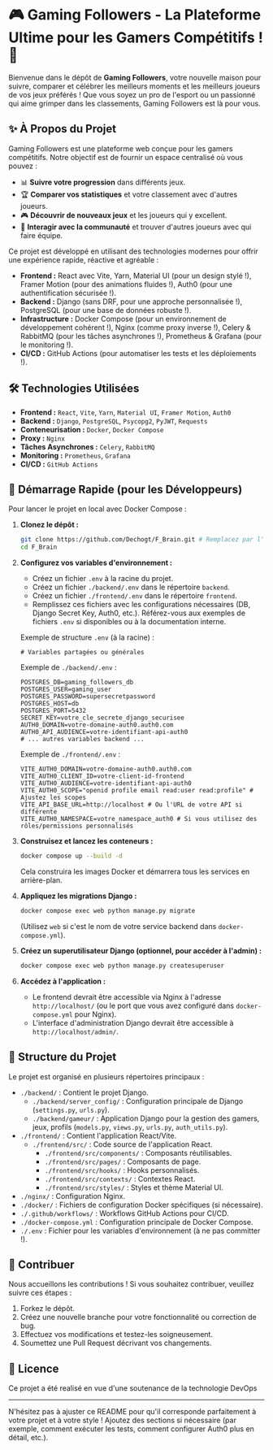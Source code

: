 # 🎮 Gaming Followers - La Plateforme Ultime pour les Gamers Compétitifs ! 🚀

Bienvenue dans le dépôt de **Gaming Followers**, votre nouvelle maison pour suivre, comparer et célébrer les meilleurs moments et les meilleurs joueurs de vos jeux préférés ! Que vous soyez un pro de l'esport ou un passionné qui aime grimper dans les classements, Gaming Followers est là pour vous.

## ✨ À Propos du Projet

Gaming Followers est une plateforme web conçue pour les gamers compétitifs. Notre objectif est de fournir un espace centralisé où vous pouvez :

*   📊 **Suivre votre progression** dans différents jeux.
*   🏆 **Comparer vos statistiques** et votre classement avec d'autres joueurs.
*   🎮 **Découvrir de nouveaux jeux** et les joueurs qui y excellent.
*   🤝 **Interagir avec la communauté** et trouver d'autres joueurs avec qui faire équipe.

Ce projet est développé en utilisant des technologies modernes pour offrir une expérience rapide, réactive et agréable :

*   **Frontend :** React avec Vite, Yarn, Material UI (pour un design stylé !), Framer Motion (pour des animations fluides !), Auth0 (pour une authentification sécurisée !).
*   **Backend :** Django (sans DRF, pour une approche personnalisée !), PostgreSQL (pour une base de données robuste !).
*   **Infrastructure :** Docker Compose (pour un environnement de développement cohérent !), Nginx (comme proxy inverse !), Celery & RabbitMQ (pour les tâches asynchrones !), Prometheus & Grafana (pour le monitoring !).
*   **CI/CD :** GitHub Actions (pour automatiser les tests et les déploiements !).

## 🛠️ Technologies Utilisées

*   **Frontend :** `React`, `Vite`, `Yarn`, `Material UI`, `Framer Motion`, `Auth0`
*   **Backend :** `Django`, `PostgreSQL`, `Psycopg2`, `PyJWT`, `Requests`
*   **Conteneurisation :** `Docker`, `Docker Compose`
*   **Proxy :** `Nginx`
*   **Tâches Asynchrones :** `Celery`, `RabbitMQ`
*   **Monitoring :** `Prometheus`, `Grafana`
*   **CI/CD :** `GitHub Actions`

## 🚀 Démarrage Rapide (pour les Développeurs)

Pour lancer le projet en local avec Docker Compose :

1.  **Clonez le dépôt :**
    ```bash
    git clone https://github.com/Dechogt/F_Brain.git # Remplacez par l'URL de votre dépôt
    cd F_Brain
    ```
2.  **Configurez vos variables d'environnement :**
    *   Créez un fichier `.env` à la racine du projet.
    *   Créez un fichier `./backend/.env` dans le répertoire `backend`.
    *   Créez un fichier `./frontend/.env` dans le répertoire `frontend`.
    *   Remplissez ces fichiers avec les configurations nécessaires (DB, Django Secret Key, Auth0, etc.). Référez-vous aux exemples de fichiers `.env` si disponibles ou à la documentation interne.

    Exemple de structure `.env` (à la racine) :
    ```dotenv
    # Variables partagées ou générales
    ```
    Exemple de `./backend/.env` :
    ```dotenv
    POSTGRES_DB=gaming_followers_db
    POSTGRES_USER=gaming_user
    POSTGRES_PASSWORD=supersecretpassword
    POSTGRES_HOST=db
    POSTGRES_PORT=5432
    SECRET_KEY=votre_cle_secrete_django_securisee
    AUTH0_DOMAIN=votre-domaine-auth0.auth0.com
    AUTH0_API_AUDIENCE=votre-identifiant-api-auth0
    # ... autres variables backend ...
    ```
    Exemple de `./frontend/.env` :
    ```dotenv
    VITE_AUTH0_DOMAIN=votre-domaine-auth0.auth0.com
    VITE_AUTH0_CLIENT_ID=votre-client-id-frontend
    VITE_AUTH0_AUDIENCE=votre-identifiant-api-auth0
    VITE_AUTH0_SCOPE="openid profile email read:user read:profile" # Ajustez les scopes
    VITE_API_BASE_URL=http://localhost # Ou l'URL de votre API si différente
    VITE_AUTH0_NAMESPACE=votre_namespace_auth0 # Si vous utilisez des rôles/permissions personnalisés
    ```

3.  **Construisez et lancez les conteneurs :**
    ```bash
    docker compose up --build -d
    ```
    Cela construira les images Docker et démarrera tous les services en arrière-plan.

4.  **Appliquez les migrations Django :**
    ```bash
    docker compose exec web python manage.py migrate
    ```
    (Utilisez `web` si c'est le nom de votre service backend dans `docker-compose.yml`).

5.  **Créez un superutilisateur Django (optionnel, pour accéder à l'admin) :**
    ```bash
    docker compose exec web python manage.py createsuperuser
    ```

6.  **Accédez à l'application :**
    *   Le frontend devrait être accessible via Nginx à l'adresse `http://localhost/` (ou le port que vous avez configuré dans `docker-compose.yml` pour Nginx).
    *   L'interface d'administration Django devrait être accessible à `http://localhost/admin/`.

## 📂 Structure du Projet

Le projet est organisé en plusieurs répertoires principaux :

*   `./backend/` : Contient le projet Django.
    *   `./backend/server_config/` : Configuration principale de Django (`settings.py`, `urls.py`).
    *   `./backend/gameur/` : Application Django pour la gestion des gamers, jeux, profils (`models.py`, `views.py`, `urls.py`, `auth_utils.py`).
*   `./frontend/` : Contient l'application React/Vite.
    *   `./frontend/src/` : Code source de l'application React.
        *   `./frontend/src/components/` : Composants réutilisables.
        *   `./frontend/src/pages/` : Composants de page.
        *   `./frontend/src/hooks/` : Hooks personnalisés.
        *   `./frontend/src/contexts/` : Contextes React.
        *   `./frontend/src/styles/` : Styles et thème Material UI.
*   `./nginx/` : Configuration Nginx.
*   `./docker/` : Fichiers de configuration Docker spécifiques (si nécessaire).
*   `./.github/workflows/` : Workflows GitHub Actions pour CI/CD.
*   `./docker-compose.yml` : Configuration principale de Docker Compose.
*   `./.env` : Fichier pour les variables d'environnement (à ne pas committer !).

## 🤝 Contribuer

Nous accueillons les contributions ! Si vous souhaitez contribuer, veuillez suivre ces étapes :

1.  Forkez le dépôt.
2.  Créez une nouvelle branche pour votre fonctionnalité ou correction de bug.
3.  Effectuez vos modifications et testez-les soigneusement.
4.  Soumettez une Pull Request décrivant vos changements.

## 📄 Licence

Ce projet a été realisé en vue d'une soutenance de la technologie DevOps

---

N'hésitez pas à ajuster ce README pour qu'il corresponde parfaitement à votre projet et à votre style ! Ajoutez des sections si nécessaire (par exemple, comment exécuter les tests, comment configurer Auth0 plus en détail, etc.).